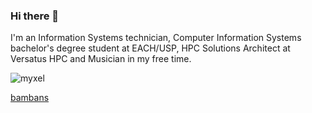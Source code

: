 ### Hi there 👋

<!--
**otaviobambans/otaviobambans** is a ✨ _special_ ✨ repository because its `README.md` (this file) appears on your GitHub profile.

Here are some ideas to get you started:

- 🔭 I’m currently working on ...
- 🌱 I’m currently learning ...
- 👯 I’m looking to collaborate on ...
- 🤔 I’m looking for help with ...
- 💬 Ask me about ...
- 📫 How to reach me: ...
- 😄 Pronouns: ...
- ⚡ Fun fact: ...
-->

I'm an Information Systems technician, Computer Information Systems bachelor's degree student at EACH/USP, HPC Solutions Architect at Versatus HPC and Musician in my free time.

![myxel](https://avatars.githubusercontent.com/u/43711613?v=4&size=128 "bambans")

[bambans](https://bambans.top)
